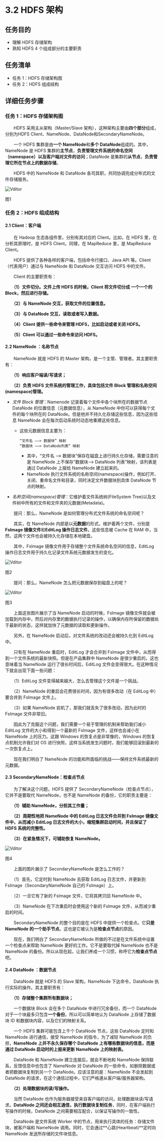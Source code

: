 # 3.2 HDFS 架构

## 任务目的

- 理解 HDFS 存储架构
- 熟知 HDFS 4 个组成部分的主要职责

## 任务清单

- 任务 1：HDFS 存储架构图
- 任务 2：HDFS 组成结构

## 详细任务步骤

### 任务 1：HDFS 存储架构图

　　HDFS 采用主从架构（Master/Slave 架构），这种架构主要由**四个部分**组成，分别为HDFS Client、NameNode、DataNode和SecondaryNameNode。

　　一个 HDFS 集群是由**一个 NameNode**和**多个 DataNode**组成的。其中，NameNode 是 HDFS 集群的**主节点**，**负责管理文件系统的命名空间（namespace）以及客户端对文件的访问**；DataNode 是集群的**从节点**，**负责管理它所在节点上的数据存储**。

　　HDFS 中的 NameNode 和 DataNode 各司其职，共同协调完成分布式的文件存储服务。

![Vditor](http://assets.qingjiaoclass.com/gdlzpoyzbkrj/20200514/bjveyovr_dZpxjjVGdUYohB4sn7Ud/1589427109yM/_image/1.png)

图1

### 任务 2：HDFS 组成结构

#### 2.1 Client：客户端

　　在 Hadoop 生态各组件里，分别有其对应的 Client。比如，在 HDFS 里，在分析其原理时，是 HDFS Client。同理，在 MapReduce 里，是 MapReduce Client。

　　HDFS 提供了各种各样的客户端，包括命令行接口、Java API 等。Client（代表用户）通过与 NameNode 和 DataNode 交互访问 HDFS 中的文件。

　　Client 的主要职责有：

　　**（1）文件切分。文件上传 HDFS 的时候，Client 将文件切分成 一个一个的 Block，然后进行存储。**

　　**（2）与 NameNode 交互，获取文件的位置信息。**

　　**（3）与 DataNode 交互，读取或者写入数据。**

　　**（4）Client 提供一些命令来管理 HDFS，比如启动或者关闭 HDFS。**

　　**（5）Client 可以通过一些命令来访问 HDFS。**

#### 2.2 NameNode ：名称节点

　　NameNode 就是 HDFS 的 Master 架构，是一个主管、管理者。其主要职责有：

　　**（1）响应客户端读/写请求；**

　　**（2）负责 HDFS 文件系统的管理工作，具体包括文件 Block 管理和名称空间(namespace)管理。**

- *文件 Block 管理*：Namenode 记录着每个文件中各个块所在的数据节点 DataNode 的位置信息（元数据信息），从 NameNode 中你可以获得每个文件的每个块所在的 DataNode。但是他并不持久化存储这些信息，因为这些信息 NameNode 会在每次启动系统时动态地重建这些信息。

  - 这些元数据信息主要为：

    ```
    “文件名 ——> 数据块” 映射
    “数据块 ——> DataNode列表” 映射
    ```

    - 其中，“文件名 ——> 数据块”保存在磁盘上进行持久化存储，需要注意的是 NameNode 上不保存“数据块——> DataNode 列表”映射，该列表是通过 DataNode 上报给 NameNode 建立起来的。
    - NameNode 执行文件系统的名称空间(namespace)操作，例如打开、关闭、重命名文件和目录，同时决定文件数据块到具体 DataNode 节点的映射。

- *名称空间(namespace)管理*：它维护着文件系统树(FileSystem Tree)以及文件树中所有的文件和文件夹的元数据(Metadata)。

　　提问：那么，NameNode 是如何管理分布式文件系统的命名空间呢？

　　其实，在 NameNode 内部是以**元数据**的形式，维护着两个文件，分别是**FsImage 镜像文件**和**EditLog 操作日志文件**。这些信息被 Cache 在 RAM 中，当然，这两个文件也会被持久化存储在本地硬盘。

　　其中，FsImage 镜像文件用于存储整个文件系统命名空间的信息，EditLog 操作日志文件用于持久化记录文件系统元数据发生的变化。

![Vditor](http://assets.qingjiaoclass.com/gdlzpoyzbkrj/20200514/bjveyovr_dZpxjjVGdUYohB4sn7Ud/1589427109yM/_image/2.png)

图2

　　提问：那么，NameNode 怎么把元数据保存到磁盘上的呢？

![Vditor](http://assets.qingjiaoclass.com/gdlzpoyzbkrj/20200514/bjveyovr_dZpxjjVGdUYohB4sn7Ud/1589427109yM/_image/3.png)

图3

　　上面这张图片展示了当 NameNode 启动的时候，FsImage 镜像文件就会被加载到内存中，然后对内存里的数据执行记录的操作，以确保内存所保留的数据处于最新的状态，这样就加快了元数据的读取和更新操作。

　　另外，在 NameNode 启动后，对文件系统的改动还会被持久化到 EditLog 中。

　　只有在 NameNode 重启时，EditLog 才会合并到 FsImage 文件中，从而得到一个文件系统的最新快照。但是在产品集群中 NameNode 是很少重启的，这也意味着当 NameNode 运行了很长时间后，EditLog 文件会变得很大。在这种情况下就会出现下面一些问题：

　　（1）EditLog 文件变得越来越大，怎么去管理这个文件是一个挑战。

　　（2）NameNode 的重启会花费很长时间，因为有很多改动（在 EditLog 中）要合并到 FsImage 文件上。

　　（3）如果 NameNode 宕机了，那我们就丢失了很多改动，因为此时的 FsImage 文件非常旧。

　　因此为了克服这个问题，我们需要一个易于管理的机制来帮助我们减小 EditLog 文件的大小和得到一个最新的 FsImage 文件，这样也会减小在 NameNode 上的压力。这跟 Windows 的恢复点是非常像的，Windows 的恢复点机制允许我们对 OS 进行快照，这样当系统发生问题时，我们能够回滚到最新的一次恢复点上。

　　现在我们明白了 NameNode 的功能和所面临的挑战——保持文件系统最新的元数据。

#### 2.3 SecondaryNameNode：检查点节点

　　为了解决这个问题，HDFS 提供了 SecondaryNameNode（检查点节点），它并不是要取代 NameNode，也不是 NameNode 的备份，它的职责主要是：

　　**（1）辅助 NameNode，分担其工作量；**

　　**（2）周期性地把 NameNode 中的 EditLog 日志文件合并到 FsImage 镜像文件中，从而减小 EditLog 日志文件的大小，缩短集群启动时间，并且保证了 HDFS 系统的完整性。**

　　**（3）在紧急情况下，可辅助恢复 NameNode。**

![Vditor](http://assets.qingjiaoclass.com/gdlzpoyzbkrj/20200514/bjveyovr_dZpxjjVGdUYohB4sn7Ud/1589427109yM/_image/4.png)

图4

　　上面的图片展示了 SecondaryNameNode 是怎么工作的？

　　（1）首先，它定时到 NameNode 去获取 EditLog 日志文件，并更新到 FsImage（SecondaryNameNode 自己的 FsImage）上。

　　（2）一旦它有了新的 FsImage 文件，它将其拷贝回 NameNode 中。

　　（3）NameNode 在下次重启时会使用这个新的 FsImage 文件，从而减少重启的时间。

　　SecondaryNameNode 的整个目的是在 HDFS 中提供一个检查点。它**只是 NameNode 的一个助手节点**。这也是它被认为是**检查点节点**的原因。

　　现在，我们明白了 SecondaryNameNode 所做的不过是在文件系统中设置一个检查点来帮助 NameNode 更好的工作。它不是要取代掉 NameNode 也不是 NameNode 的备份。所以从现在起，让我们养成一个习惯，称呼它为**检查点节点**吧。

#### 2.4 DataNode ：数据节点

　　DataNode 就是 HDFS 的 Slave 架构，NameNode 下达命令，DataNode 执行实际的操作。其主要职责有：

　　**（1）存储整个集群所有数据块；**

　　一个数据块 Block 会在多个 DataNode 中进行冗余备份，而一个 DataNode 对于一个块最多只包含**一个备份**。所以可以简单地认为 DataNode 上存储了数据块 ID 和数据块内容，以及它们的映射关系。

　　一个 HDFS 集群可能包含上千个 DataNode 节点，这些 DataNode 定时和 NameNode 进行通信，接受 NameNode 的指令，为了减轻 NameNode 的负担，**NameNode 上并不永久保存哪个 DataNode 上有哪些数据块的信息，而是通过 DataNode 启动时的上报来更新 NameNode 上的映射表。**

　　DataNode 和 NameNode 建立连接后，就会不断地和 NameNode 保持联系，反馈信息中也包含了 NameNode 对 DataNode 的一些命令，如删除数据或者把数据块复制到另一个 DataNode。应该注意的是：NameNode 不会发起到 DataNode 的请求，在这个通信过程中，它们严格遵从客户端/服务器架构。

　　**（2）处理数据块的读/写操作。**

　　当然 DataNode 也作为服务器接受来自客户端的访问，处理数据块读/写请求。**DataNode 之间还会相互通信，执行数据块复制任务**，同时，在客户端执行写操作的时候，DataNode 之间需要相互配合，以保证写操作的一致性。

　　DataNode 是文件系统 Worker 中的节点，用来执行具体的任务：存储文件块，被客户端和 NameNode 调用。同时，它会通过**心跳(Heartbeat)**定时向 NameNode 发送所存储的文件块信息。